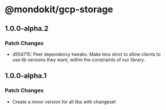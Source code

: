 # @mondokit/gcp-storage

## 1.0.0-alpha.2

### Patch Changes

- d554715: Peer dependency tweaks. Make less strict to allow clients to use lib versions they want, within the constraints of our library.

## 1.0.0-alpha.1

### Patch Changes

- Create a minor version for all libs with changeset
